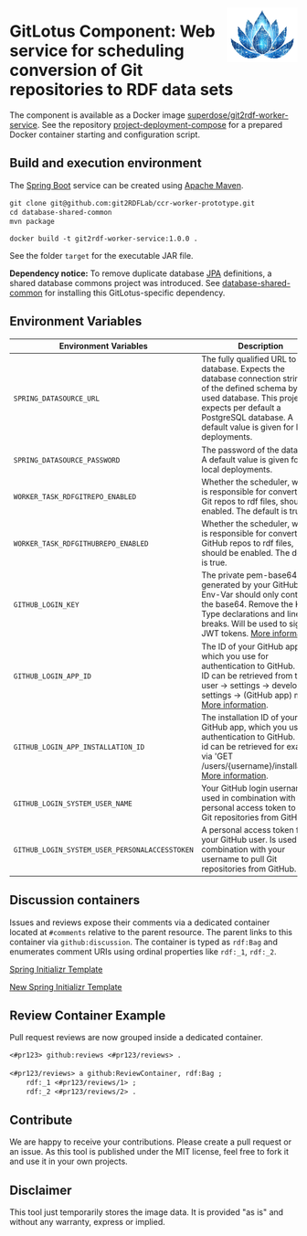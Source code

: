 <a href="https://github.com/git2RDFLab/"><img align="right" role="right" height="96" src="https://github.com/git2RDFLab/.github/blob/main/profile/images/GitLotus-logo.png?raw=true" style="height: 96px;z-index: 1000000" title="GitLotus" alt="GitLotus"/></a>

# GitLotus Component: Web service for scheduling conversion of Git repositories to RDF data sets

The component is available as a Docker image [superdose/git2rdf-worker-service](https://hub.docker.com/r/superdose/git2rdf-worker-service/tags).
See the repository [project-deployment-compose](https://github.com/git2RDFLab/project-deployment-compose/tree/main) for a prepared Docker container starting and configuration script.

## Build and execution environment

The [Spring Boot](https://spring.io/projects/spring-boot) service can be created using [Apache Maven](https://maven.apache.org/).

```ShellSession
git clone git@github.com:git2RDFLab/ccr-worker-prototype.git
cd database-shared-common
mvn package
```

```DockerImage
docker build -t git2rdf-worker-service:1.0.0 .

```

See the folder `target` for the executable JAR file.

**Dependency notice:** To remove duplicate database [JPA](https://spring.io/projects/spring-data-jpa) definitions, a shared database commons project was introduced. See [database-shared-common](https://github.com/git2RDFLab/database-shared-common/) for installing this GitLotus-specific dependency.

## Environment Variables

| Environment Variables                        | Description                                                                                                                                                                                                                                                                                                                                 |
|----------------------------------------------|---------------------------------------------------------------------------------------------------------------------------------------------------------------------------------------------------------------------------------------------------------------------------------------------------------------------------------------------|
| `SPRING_DATASOURCE_URL`                        | The fully qualified URL to the database. Expects the database connection string as of the defined schema by the used database. This project expects per default a PostgreSQL database. A default value is given for local deployments.                                                                                                       |
| `SPRING_DATASOURCE_PASSWORD`                   | The password of the database. A default value is given for local deployments.                                                                                                                                                                                                                                                               |
| `WORKER_TASK_RDFGITREPO_ENABLED`               | Whether the scheduler, which is responsible for converting Git repos to rdf files, should be enabled. The default is true.                                                                                                                                                                                                                      |
| `WORKER_TASK_RDFGITHUBREPO_ENABLED`            | Whether the scheduler, which is responsible for converting GitHub repos to rdf files, should be enabled. The default is true.                                                                                                                                                                                                                   |
| `GITHUB_LOGIN_KEY`                             | The private pem-base64-key generated by your GitHub app. Env-Var should only contain the base64. Remove the Key-Type declarations and line breaks. Will be used to sign JWT tokens. [More information](https://docs.github.com/en/apps/creating-github-apps/authenticating-with-a-github-app/managing-private-keys-for-github-apps). |
| `GITHUB_LOGIN_APP_ID`                          | The ID of your GitHub app, which you use for authentication to GitHub. The ID can be retrieved from the user -> settings -> developer settings -> (GitHub app) menu. [More information](https://docs.github.com/en/apps/creating-github-apps/authenticating-with-a-github-app/generating-a-json-web-token-jwt-for-a-github-app).     |
| `GITHUB_LOGIN_APP_INSTALLATION_ID`             | The installation ID of your GitHub app, which you use for authentication to GitHub. The id can be retrieved for example via 'GET /users/{username}/installation'. [More information](https://docs.github.com/en/apps/creating-github-apps/authenticating-with-a-github-app/authenticating-as-a-github-app-installation).             |
| `GITHUB_LOGIN_SYSTEM_USER_NAME`                | Your GitHub login username. Is used in combination with your personal access token to pull Git repositories from GitHub.                                                                                                                                                                                                                           |
| `GITHUB_LOGIN_SYSTEM_USER_PERSONALACCESSTOKEN` | A personal access token for your GitHub user. Is used in combination with your username to pull Git repositories from GitHub.                                                                                                                                                                                                                      |

## Discussion containers

Issues and reviews expose their comments via a dedicated container located at `#comments` relative to the parent resource. The parent links to this container via `github:discussion`. The container is typed as `rdf:Bag` and enumerates comment URIs using ordinal properties like `rdf:_1`, `rdf:_2`.

[Spring Initializr Template](https://start.spring.io/#!type=maven-project&language=java&platformVersion=3.2.2&packaging=jar&jvmVersion=21&groupId=de.leipzig.htwk.gitrdf&artifactId=worker&name=worker&description=Archetype%20project%20for%20HTWK%20Leipzig%20-%20Project%20to%20transform%20git%20to%20RDF&packageName=de.leipzig.htwk.gitrdf.worker&dependencies=lombok,devtools,data-jpa,postgresql,testcontainers,integration)

[New Spring Initializr Template](https://start.spring.io/#!type=maven-project&language=java&platformVersion=3.2.2&packaging=jar&jvmVersion=21&groupId=de.leipzig.htwk.gitrdf&artifactId=worker&name=worker&description=Archetype%20project%20for%20HTWK%20Leipzig%20-%20Project%20to%20transform%20git%20to%20RDF&packageName=de.leipzig.htwk.gitrdf.worker&dependencies=lombok,devtools,data-jpa,postgresql,testcontainers,integration,flyway)


## Review Container Example

Pull request reviews are now grouped inside a dedicated container.

```turtle
<#pr123> github:reviews <#pr123/reviews> .

<#pr123/reviews> a github:ReviewContainer, rdf:Bag ;
    rdf:_1 <#pr123/reviews/1> ;
    rdf:_2 <#pr123/reviews/2> .
```


## Contribute

We are happy to receive your contributions. 
Please create a pull request or an issue. 
As this tool is published under the MIT license, feel free to fork it and use it in your own projects.

## Disclaimer

This tool just temporarily stores the image data. 
It is provided "as is" and without any warranty, express or implied.

